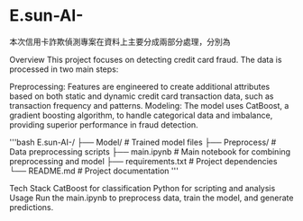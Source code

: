 # E.sun-AI-

本次信用卡詐欺偵測專案在資料上主要分成兩部分處理，分別為

Overview
This project focuses on detecting credit card fraud. The data is processed in two main steps:

Preprocessing: Features are engineered to create additional attributes based on both static and dynamic credit card transaction data, such as transaction frequency and patterns.
Modeling: The model uses CatBoost, a gradient boosting algorithm, to handle categorical data and imbalance, providing superior performance in fraud detection.

'''bash
E.sun-AI-/
├── Model/                 # Trained model files
├── Preprocess/            # Data preprocessing scripts
├── main.ipynb             # Main notebook for combining preprocessing and model
├── requirements.txt       # Project dependencies
└── README.md              # Project documentation
'''

Tech Stack
CatBoost for classification
Python for scripting and analysis
Usage
Run the main.ipynb to preprocess data, train the model, and generate predictions.
